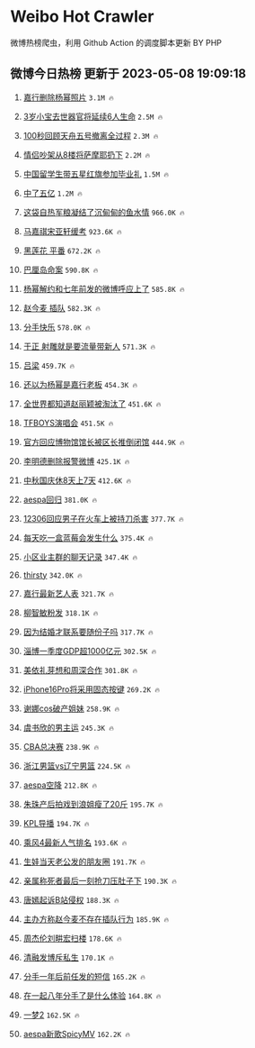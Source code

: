 # Weibo Hot Crawler 



微博热榜爬虫，利用 Github Action 的调度脚本更新 BY PHP 


## 微博今日热榜 更新于 2023-05-08 19:09:18 
1. [嘉行删除杨幂照片](https://s.weibo.com/weibo?q=%23%E5%98%89%E8%A1%8C%E5%88%A0%E9%99%A4%E6%9D%A8%E5%B9%82%E7%85%A7%E7%89%87%23&t=31&band_rank=1&Refer=top) `3.1M 🔥` 

1. [3岁小宝去世器官将延续6人生命](https://s.weibo.com/weibo?q=%233%E5%B2%81%E5%B0%8F%E5%AE%9D%E5%8E%BB%E4%B8%96%E5%99%A8%E5%AE%98%E5%B0%86%E5%BB%B6%E7%BB%AD6%E4%BA%BA%E7%94%9F%E5%91%BD%23&t=31&band_rank=2&Refer=top) `2.5M 🔥` 

1. [100秒回顾天舟五号撤离全过程](https://s.weibo.com/weibo?q=%23100%E7%A7%92%E5%9B%9E%E9%A1%BE%E5%A4%A9%E8%88%9F%E4%BA%94%E5%8F%B7%E6%92%A4%E7%A6%BB%E5%85%A8%E8%BF%87%E7%A8%8B%23&t=31&band_rank=3&Refer=top) `2.3M 🔥` 

1. [情侣吵架从8楼将萨摩耶扔下](https://s.weibo.com/weibo?q=%23%E6%83%85%E4%BE%A3%E5%90%B5%E6%9E%B6%E4%BB%8E8%E6%A5%BC%E5%B0%86%E8%90%A8%E6%91%A9%E8%80%B6%E6%89%94%E4%B8%8B%23&t=31&band_rank=4&Refer=top) `2.2M 🔥` 

1. [中国留学生带五星红旗参加毕业礼](https://s.weibo.com/weibo?q=%23%E4%B8%AD%E5%9B%BD%E7%95%99%E5%AD%A6%E7%94%9F%E5%B8%A6%E4%BA%94%E6%98%9F%E7%BA%A2%E6%97%97%E5%8F%82%E5%8A%A0%E6%AF%95%E4%B8%9A%E7%A4%BC%23&t=31&band_rank=5&Refer=top) `1.5M 🔥` 

1. [中了五亿](https://s.weibo.com/weibo?q=%23%E4%B8%AD%E4%BA%86%E4%BA%94%E4%BA%BF%23&t=31&band_rank=6&Refer=top) `1.2M 🔥` 

1. [这袋自热军粮凝结了沉甸甸的鱼水情](https://s.weibo.com/weibo?q=%23%E8%BF%99%E8%A2%8B%E8%87%AA%E7%83%AD%E5%86%9B%E7%B2%AE%E5%87%9D%E7%BB%93%E4%BA%86%E6%B2%89%E7%94%B8%E7%94%B8%E7%9A%84%E9%B1%BC%E6%B0%B4%E6%83%85%23&t=31&band_rank=7&Refer=top) `966.0K 🔥` 

1. [马嘉祺宋亚轩缓考](https://s.weibo.com/weibo?q=%23%E9%A9%AC%E5%98%89%E7%A5%BA%E5%AE%8B%E4%BA%9A%E8%BD%A9%E7%BC%93%E8%80%83%23&t=31&band_rank=8&Refer=top) `923.6K 🔥` 

1. [黑莲花 平番](https://s.weibo.com/weibo?q=%E9%BB%91%E8%8E%B2%E8%8A%B1%20%E5%B9%B3%E7%95%AA&t=31&band_rank=9&Refer=top) `672.2K 🔥` 

1. [巴厘岛命案](https://s.weibo.com/weibo?q=%E5%B7%B4%E5%8E%98%E5%B2%9B%E5%91%BD%E6%A1%88&t=31&band_rank=10&Refer=top) `590.8K 🔥` 

1. [杨幂解约和七年前发的微博呼应上了](https://s.weibo.com/weibo?q=%23%E6%9D%A8%E5%B9%82%E8%A7%A3%E7%BA%A6%E5%92%8C%E4%B8%83%E5%B9%B4%E5%89%8D%E5%8F%91%E7%9A%84%E5%BE%AE%E5%8D%9A%E5%91%BC%E5%BA%94%E4%B8%8A%E4%BA%86%23&t=31&band_rank=11&Refer=top) `585.8K 🔥` 

1. [赵今麦 插队](https://s.weibo.com/weibo?q=%E8%B5%B5%E4%BB%8A%E9%BA%A6%20%E6%8F%92%E9%98%9F&t=31&band_rank=12&Refer=top) `582.3K 🔥` 

1. [分手快乐](https://s.weibo.com/weibo?q=%E5%88%86%E6%89%8B%E5%BF%AB%E4%B9%90&t=31&band_rank=13&Refer=top) `578.0K 🔥` 

1. [于正 射雕就是要流量带新人](https://s.weibo.com/weibo?q=%E4%BA%8E%E6%AD%A3%20%E5%B0%84%E9%9B%95%E5%B0%B1%E6%98%AF%E8%A6%81%E6%B5%81%E9%87%8F%E5%B8%A6%E6%96%B0%E4%BA%BA&t=31&band_rank=14&Refer=top) `571.3K 🔥` 

1. [吕梁](https://s.weibo.com/weibo?q=%E5%90%95%E6%A2%81&t=31&band_rank=15&Refer=top) `459.7K 🔥` 

1. [还以为杨幂是嘉行老板](https://s.weibo.com/weibo?q=%23%E8%BF%98%E4%BB%A5%E4%B8%BA%E6%9D%A8%E5%B9%82%E6%98%AF%E5%98%89%E8%A1%8C%E8%80%81%E6%9D%BF%23&t=31&band_rank=16&Refer=top) `454.3K 🔥` 

1. [全世界都知道赵丽颖被淘汰了](https://s.weibo.com/weibo?q=%23%E5%85%A8%E4%B8%96%E7%95%8C%E9%83%BD%E7%9F%A5%E9%81%93%E8%B5%B5%E4%B8%BD%E9%A2%96%E8%A2%AB%E6%B7%98%E6%B1%B0%E4%BA%86%23&t=31&band_rank=17&Refer=top) `451.6K 🔥` 

1. [TFBOYS演唱会](https://s.weibo.com/weibo?q=TFBOYS%E6%BC%94%E5%94%B1%E4%BC%9A&t=31&band_rank=18&Refer=top) `451.5K 🔥` 

1. [官方回应博物馆馆长被区长推倒闭馆](https://s.weibo.com/weibo?q=%23%E5%AE%98%E6%96%B9%E5%9B%9E%E5%BA%94%E5%8D%9A%E7%89%A9%E9%A6%86%E9%A6%86%E9%95%BF%E8%A2%AB%E5%8C%BA%E9%95%BF%E6%8E%A8%E5%80%92%E9%97%AD%E9%A6%86%23&t=31&band_rank=19&Refer=top) `444.9K 🔥` 

1. [李明德删除报警微博](https://s.weibo.com/weibo?q=%23%E6%9D%8E%E6%98%8E%E5%BE%B7%E5%88%A0%E9%99%A4%E6%8A%A5%E8%AD%A6%E5%BE%AE%E5%8D%9A%23&t=31&band_rank=20&Refer=top) `425.1K 🔥` 

1. [中秋国庆休8天上7天](https://s.weibo.com/weibo?q=%23%E4%B8%AD%E7%A7%8B%E5%9B%BD%E5%BA%86%E4%BC%918%E5%A4%A9%E4%B8%8A7%E5%A4%A9%23&t=31&band_rank=21&Refer=top) `412.6K 🔥` 

1. [aespa回归](https://s.weibo.com/weibo?q=aespa%E5%9B%9E%E5%BD%92&t=31&band_rank=22&Refer=top) `381.0K 🔥` 

1. [12306回应男子在火车上被持刀杀害](https://s.weibo.com/weibo?q=%2312306%E5%9B%9E%E5%BA%94%E7%94%B7%E5%AD%90%E5%9C%A8%E7%81%AB%E8%BD%A6%E4%B8%8A%E8%A2%AB%E6%8C%81%E5%88%80%E6%9D%80%E5%AE%B3%23&t=31&band_rank=23&Refer=top) `377.7K 🔥` 

1. [每天吃一盒蓝莓会发生什么](https://s.weibo.com/weibo?q=%23%E6%AF%8F%E5%A4%A9%E5%90%83%E4%B8%80%E7%9B%92%E8%93%9D%E8%8E%93%E4%BC%9A%E5%8F%91%E7%94%9F%E4%BB%80%E4%B9%88%23&t=31&band_rank=24&Refer=top) `375.4K 🔥` 

1. [小区业主群的聊天记录](https://s.weibo.com/weibo?q=%E5%B0%8F%E5%8C%BA%E4%B8%9A%E4%B8%BB%E7%BE%A4%E7%9A%84%E8%81%8A%E5%A4%A9%E8%AE%B0%E5%BD%95&t=31&band_rank=25&Refer=top) `347.4K 🔥` 

1. [thirsty](https://s.weibo.com/weibo?q=thirsty&t=31&band_rank=26&Refer=top) `342.0K 🔥` 

1. [嘉行最新艺人表](https://s.weibo.com/weibo?q=%23%E5%98%89%E8%A1%8C%E6%9C%80%E6%96%B0%E8%89%BA%E4%BA%BA%E8%A1%A8%23&t=31&band_rank=27&Refer=top) `321.7K 🔥` 

1. [柳智敏粉发](https://s.weibo.com/weibo?q=%E6%9F%B3%E6%99%BA%E6%95%8F%E7%B2%89%E5%8F%91&t=31&band_rank=28&Refer=top) `318.1K 🔥` 

1. [因为结婚才联系要随份子吗](https://s.weibo.com/weibo?q=%23%E5%9B%A0%E4%B8%BA%E7%BB%93%E5%A9%9A%E6%89%8D%E8%81%94%E7%B3%BB%E8%A6%81%E9%9A%8F%E4%BB%BD%E5%AD%90%E5%90%97%23&t=31&band_rank=29&Refer=top) `317.7K 🔥` 

1. [淄博一季度GDP超1000亿元](https://s.weibo.com/weibo?q=%23%E6%B7%84%E5%8D%9A%E4%B8%80%E5%AD%A3%E5%BA%A6GDP%E8%B6%851000%E4%BA%BF%E5%85%83%23&t=31&band_rank=30&Refer=top) `302.5K 🔥` 

1. [美依礼芽想和周深合作](https://s.weibo.com/weibo?q=%23%E7%BE%8E%E4%BE%9D%E7%A4%BC%E8%8A%BD%E6%83%B3%E5%92%8C%E5%91%A8%E6%B7%B1%E5%90%88%E4%BD%9C%23&t=31&band_rank=31&Refer=top) `301.8K 🔥` 

1. [iPhone16Pro将采用固态按键](https://s.weibo.com/weibo?q=%23iPhone16Pro%E5%B0%86%E9%87%87%E7%94%A8%E5%9B%BA%E6%80%81%E6%8C%89%E9%94%AE%23&t=31&band_rank=32&Refer=top) `269.2K 🔥` 

1. [谢娜cos破产姐妹](https://s.weibo.com/weibo?q=%23%E8%B0%A2%E5%A8%9Ccos%E7%A0%B4%E4%BA%A7%E5%A7%90%E5%A6%B9%23&t=31&band_rank=33&Refer=top) `258.9K 🔥` 

1. [虞书欣的男主运](https://s.weibo.com/weibo?q=%23%E8%99%9E%E4%B9%A6%E6%AC%A3%E7%9A%84%E7%94%B7%E4%B8%BB%E8%BF%90%23&t=31&band_rank=34&Refer=top) `245.3K 🔥` 

1. [CBA总决赛](https://s.weibo.com/weibo?q=CBA%E6%80%BB%E5%86%B3%E8%B5%9B&t=31&band_rank=35&Refer=top) `238.9K 🔥` 

1. [浙江男篮vs辽宁男篮](https://s.weibo.com/weibo?q=%23%E6%B5%99%E6%B1%9F%E7%94%B7%E7%AF%AEvs%E8%BE%BD%E5%AE%81%E7%94%B7%E7%AF%AE%23&t=31&band_rank=36&Refer=top) `224.5K 🔥` 

1. [aespa空降](https://s.weibo.com/weibo?q=aespa%E7%A9%BA%E9%99%8D&t=31&band_rank=37&Refer=top) `212.8K 🔥` 

1. [朱珠产后拍戏到浪姐瘦了20斤](https://s.weibo.com/weibo?q=%23%E6%9C%B1%E7%8F%A0%E4%BA%A7%E5%90%8E%E6%8B%8D%E6%88%8F%E5%88%B0%E6%B5%AA%E5%A7%90%E7%98%A6%E4%BA%8620%E6%96%A4%23&t=31&band_rank=38&Refer=top) `195.7K 🔥` 

1. [KPL导播](https://s.weibo.com/weibo?q=KPL%E5%AF%BC%E6%92%AD&t=31&band_rank=39&Refer=top) `194.7K 🔥` 

1. [乘风4最新人气排名](https://s.weibo.com/weibo?q=%23%E4%B9%98%E9%A3%8E4%E6%9C%80%E6%96%B0%E4%BA%BA%E6%B0%94%E6%8E%92%E5%90%8D%23&t=31&band_rank=40&Refer=top) `193.6K 🔥` 

1. [生娃当天老公发的朋友圈](https://s.weibo.com/weibo?q=%23%E7%94%9F%E5%A8%83%E5%BD%93%E5%A4%A9%E8%80%81%E5%85%AC%E5%8F%91%E7%9A%84%E6%9C%8B%E5%8F%8B%E5%9C%88%23&t=31&band_rank=41&Refer=top) `191.7K 🔥` 

1. [亲属称死者最后一刻抢刀压肚子下](https://s.weibo.com/weibo?q=%23%E4%BA%B2%E5%B1%9E%E7%A7%B0%E6%AD%BB%E8%80%85%E6%9C%80%E5%90%8E%E4%B8%80%E5%88%BB%E6%8A%A2%E5%88%80%E5%8E%8B%E8%82%9A%E5%AD%90%E4%B8%8B%23&t=31&band_rank=42&Refer=top) `190.3K 🔥` 

1. [唐嫣起诉B站侵权](https://s.weibo.com/weibo?q=%23%E5%94%90%E5%AB%A3%E8%B5%B7%E8%AF%89B%E7%AB%99%E4%BE%B5%E6%9D%83%23&t=31&band_rank=43&Refer=top) `188.3K 🔥` 

1. [主办方称赵今麦不存在插队行为](https://s.weibo.com/weibo?q=%23%E4%B8%BB%E5%8A%9E%E6%96%B9%E7%A7%B0%E8%B5%B5%E4%BB%8A%E9%BA%A6%E4%B8%8D%E5%AD%98%E5%9C%A8%E6%8F%92%E9%98%9F%E8%A1%8C%E4%B8%BA%23&t=31&band_rank=44&Refer=top) `185.9K 🔥` 

1. [周杰伦刘畊宏扫楼](https://s.weibo.com/weibo?q=%E5%91%A8%E6%9D%B0%E4%BC%A6%E5%88%98%E7%95%8A%E5%AE%8F%E6%89%AB%E6%A5%BC&t=31&band_rank=45&Refer=top) `178.6K 🔥` 

1. [清融发博斥私生](https://s.weibo.com/weibo?q=%23%E6%B8%85%E8%9E%8D%E5%8F%91%E5%8D%9A%E6%96%A5%E7%A7%81%E7%94%9F%23&t=31&band_rank=46&Refer=top) `170.1K 🔥` 

1. [分手一年后前任发的短信](https://s.weibo.com/weibo?q=%23%E5%88%86%E6%89%8B%E4%B8%80%E5%B9%B4%E5%90%8E%E5%89%8D%E4%BB%BB%E5%8F%91%E7%9A%84%E7%9F%AD%E4%BF%A1%23&t=31&band_rank=47&Refer=top) `165.2K 🔥` 

1. [在一起八年分手了是什么体验](https://s.weibo.com/weibo?q=%23%E5%9C%A8%E4%B8%80%E8%B5%B7%E5%85%AB%E5%B9%B4%E5%88%86%E6%89%8B%E4%BA%86%E6%98%AF%E4%BB%80%E4%B9%88%E4%BD%93%E9%AA%8C%23&t=31&band_rank=48&Refer=top) `164.8K 🔥` 

1. [一梦2](https://s.weibo.com/weibo?q=%23%E4%B8%80%E6%A2%A62%23&t=31&band_rank=49&Refer=top) `162.5K 🔥` 

1. [aespa新歌SpicyMV](https://s.weibo.com/weibo?q=%23aespa%E6%96%B0%E6%AD%8CSpicyMV%23&t=31&band_rank=50&Refer=top) `162.2K 🔥` 

